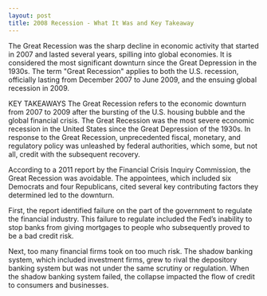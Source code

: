```yaml
---
layout: post
title: 2008 Recession - What It Was and Key Takeaway
---
```


The Great Recession was the sharp decline in economic activity that started in 2007 and lasted several years, spilling into global economies. It is considered the most significant downturn since the Great Depression in the 1930s. The term "Great Recession" applies to both the U.S. recession, officially lasting from December 2007 to June 2009, and the ensuing global recession in 2009.

KEY TAKEAWAYS
The Great Recession refers to the economic downturn from 2007 to 2009 after the bursting of the U.S. housing bubble and the global financial crisis.
The Great Recession was the most severe economic recession in the United States since the Great Depression of the 1930s.
In response to the Great Recession, unprecedented fiscal, monetary, and regulatory policy was unleashed by federal authorities, which some, but not all, credit with the subsequent recovery.


According to a 2011 report by the Financial Crisis Inquiry Commission, the Great Recession was avoidable. The appointees, which included six Democrats and four Republicans, cited several key contributing factors they determined led to the downturn.

First, the report identified failure on the part of the government to regulate the financial industry. This failure to regulate included the Fed’s inability to stop banks from giving mortgages to people who subsequently proved to be a bad credit risk.

Next, too many financial firms took on too much risk. The shadow banking system, which included investment firms, grew to rival the depository banking system but was not under the same scrutiny or regulation. When the shadow banking system failed, the collapse impacted the flow of credit to consumers and businesses.

